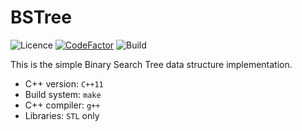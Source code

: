 # BSTree

![Licence](https://img.shields.io/github/license/AlexandarDjordjevic/BSTree?style=flat) 
[![CodeFactor](https://www.codefactor.io/repository/github/alexandardjordjevic/bstree/badge)](https://www.codefactor.io/repository/github/alexandardjordjevic/bstree)
![Build](https://github.com/AlexandarDjordjevic/BSTree/workflows/Build/badge.svg)

This is the simple Binary Search Tree data structure implementation.

 * C++ version: `C++11`
 * Build system: `make`
 * C++ compiler: `g++`
 * Libraries: `STL` only


